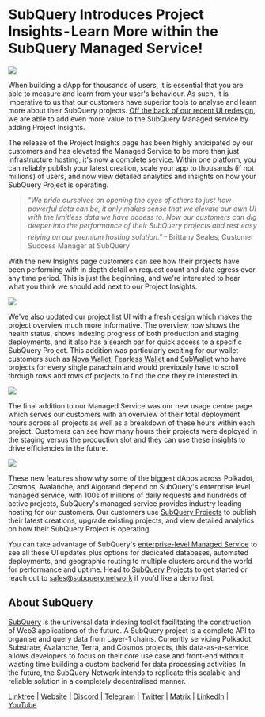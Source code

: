 # SubQuery Introduces Project Insights - Learn More within the SubQuery Managed Service!

![](https://cdn-images-1.medium.com/max/1200/1*u7nH3TrVomkPJ6R7KPCFyQ.png)

When building a dApp for thousands of users, it is essential that you are able to measure and learn from your user's behaviour. As such, it is imperative to us that our customers have superior tools to analyse and learn more about their SubQuery projects. [Off the back of our recent UI redesign](./20220901-managed-service-redesign.md), we are able to add even more value to the SubQuery Managed service by adding Project Insights.

The release of the Project Insights page has been highly anticipated by our customers and has elevated the Managed Service to be more than just infrastructure hosting, it's now a complete service. Within one platform, you can reliably publish your latest creation, scale your app to thousands (if not millions) of users, and now view detailed analytics and insights on how your SubQuery Project is operating.

> _"We pride ourselves on opening the eyes of others to just how powerful data can be, it only makes sense that we elevate our own UI with the limitless data we have access to. Now our customers can dig deeper into the performance of their SubQuery projects and rest easy relying on our premium hosting solution."_ ᠆ Brittany Seales, Customer Success Manager at SubQuery

With the new Insights page customers can see how their projects have been performing with in depth detail on request count and data egress over any time period. This is just the beginning, and we're interested to hear what you think we should add next to our Project Insights.

![](https://cdn-images-1.medium.com/max/1200/0*0m3sT-fgo0E_-zi9)

We've also updated our project list UI with a fresh design which makes the project overview much more informative. The overview now shows the health status, shows indexing progress of both production and staging deployments, and it also has a search bar for quick access to a specific SubQuery Project. This addition was particularly exciting for our wallet customers such as [Nova Wallet](https://novawallet.io/), [Fearless Wallet](https://fearlesswallet.io/) and [SubWallet](https://subwallet.app/) who have projects for every single parachain and would previously have to scroll through rows and rows of projects to find the one they're interested in.

![](https://cdn-images-1.medium.com/max/1200/0*6A3c1QG24flkxrKD)

The final addition to our Managed Service was our new usage centre page which serves our customers with an overview of their total deployment hours across all projects as well as a breakdown of these hours within each project. Customers can see how many hours their projects were deployed in the staging versus the production slot and they can use these insights to drive efficiencies in the future.

![](https://cdn-images-1.medium.com/max/1200/0*tTIlbjGmji_WLeOj)

These new features show why some of the biggest dApps across Polkadot, Cosmos, Avalanche, and Algorand depend on SubQuery's enterprise level managed service, with 100s of millions of daily requests and hundreds of active projects, SubQuery's managed service provides industry leading hosting for our customers. Our customers use [SubQuery Projects](https://managedservice.subquery.network/) to publish their latest creations, upgrade existing projects, and view detailed analytics on how their SubQuery Project is operating.

You can take advantage of SubQuery's [enterprise-level Managed Service](https://blog.subquery.network/blogs/20211228-enterprise-hosted.html) to see all these UI updates plus options for dedicated databases, automated deployments, and geographic routing to multiple clusters around the world for performance and uptime. Head to [SubQuery Projects](https://managedservice.subquery.network/) to get started or reach out to sales@subquery.network if you'd like a demo first.

## About SubQuery

[SubQuery](https://subquery.network/) is the universal data indexing toolkit facilitating the construction of Web3 applications of the future. A SubQuery project is a complete API to organise and query data from Layer-1 chains. Currently servicing Polkadot, Substrate, Avalanche, Terra, and Cosmos projects, this data-as-a-service allows developers to focus on their core use case and front-end without wasting time building a custom backend for data processing activities. In the future, the SubQuery Network intends to replicate this scalable and reliable solution in a completely decentralised manner.

​​[Linktree](https://linktr.ee/subquerynetwork) | [Website](https://subquery.network/) | [Discord](https://discord.com/invite/78zg8aBSMG) | [Telegram](https://t.me/subquerynetwork) | [Twitter](https://twitter.com/subquerynetwork) | [Matrix](https://matrix.to/#/#subquery:matrix.org) | [LinkedIn](https://www.linkedin.com/company/subquery) | [YouTube](https://www.youtube.com/channel/UCi1a6NUUjegcLHDFLr7CqLw)
